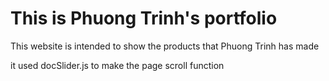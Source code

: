 # This is Phuong Trinh's portfolio

This website is intended to show the products that Phuong Trinh has made

it used docSlider.js to make the page scroll function
